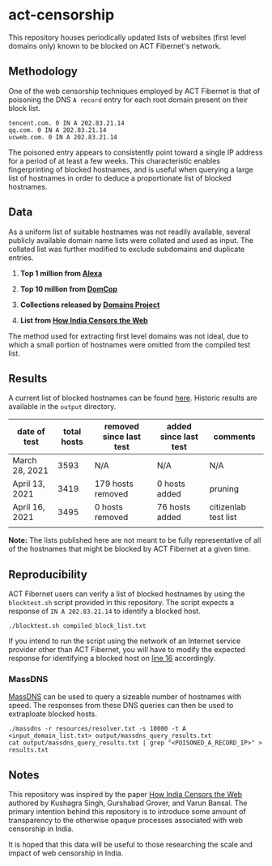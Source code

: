 # act-censorship
This repository houses periodically updated lists of websites (first level domains only) known to be blocked on ACT Fibernet's network.

## Methodology
One of the web censorship techniques employed by ACT Fibernet is that of poisoning the DNS `A record` entry for each root domain present on their block list.

```
tencent.com. 0 IN A 202.83.21.14
qq.com. 0 IN A 202.83.21.14
ucweb.com. 0 IN A 202.83.21.14
```

The poisoned entry appears to consistently point toward a single IP address for a period of at least a few weeks. This characteristic enables fingerprinting of blocked hostnames, and is useful when querying a large list of hostnames in order to deduce a proportionate list of blocked hostnames.

## Data

As a uniform list of suitable hostnames was not readily available, several publicly available domain name lists were collated and used as input. The collated list was further modified to exclude subdomains and duplicate entries.

1. **Top 1 million from [Alexa](http://s3.amazonaws.com/alexa-static/top-1m.csv.zip)**

2. **Top 10 million from [DomCop](https://www.domcop.com/files/top/top10milliondomains.csv.zip)**

3. **Collections released by [Domains Project](https://dataset.domainsproject.org)**

4. **List from [How India Censors the Web](https://github.com/kush789/How-India-Censors-The-Web-Data/blob/master/potentially_blocked_unique_hostnames.txt)**

The method used for extracting first level domains was not ideal, due to which a small portion of hostnames were omitted from the compiled test list. 

## Results

A current list of blocked hostnames can be found [here](https://github.com/qurbat/act-censorship/blob/main/compiled_block_list.txt). Historic results are available in the `output` directory.

| date of test   | total hosts  | removed since last test    | added since last test            | comments             |
|----------------|--------------|----------------------------|----------------------------------|----------------------|
| March 28, 2021 | 3593         | N/A                        | N/A                              | N/A                  |
| April 13, 2021 | 3419         | 179 hosts removed          | 0 hosts added                    | pruning              |
| April 16, 2021 | 3495         | 0 hosts removed            | 76 hosts added                   | citizenlab test list |
|                |              |                            |                                  |                      |

**Note:** The lists published here are not meant to be fully representative of all of the hostnames that might be blocked by ACT Fibernet at a given time.

## Reproducibility

ACT Fibernet users can verify a list of blocked hostnames by using the `blocktest.sh` script provided in this repository. The script expects a response of `IN A 202.83.21.14` to identify a blocked host.

```
./blocktest.sh compiled_block_list.txt
```

If you intend to run the script using the network of an Internet service provider other than ACT Fibernet, you will have to modify the expected response for identifying a blocked host on [line 16](https://github.com/qurbat/act-censorship/blob/main/blocktest.sh#L16) accordingly.

### MassDNS
[MassDNS](https://github.com/blechschmidt/massdns) can be used to query a sizeable number of hostnames with speed. The responses from these DNS queries can then be used to extraploate blocked hosts.

```
./massdns -r resources/resolver.txt -s 10000 -t A <input_domain_list.txt> output/massdns_query_results.txt
cat output/massdns_query_results.txt | grep "<POISONED_A_RECORD_IP>" > results.txt
```

## Notes

This repository was inspired by the paper [How India Censors the Web](https://arxiv.org/abs/1912.08590) authored by Kushagra Singh, Gurshabad Grover, and Varun Bansal. The primary intention behind this repository is to introduce some amount of transparency to the otherwise opaque processes associated with web censorship in India.

It is hoped that this data will be useful to those researching the scale and impact of web censorship in India.
